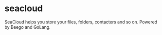 # seacloud
SeaCloud helps you store your files, folders, contacters and so on.
Powered by Beego and GoLang.
